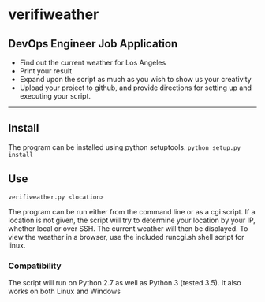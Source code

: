 # verifiweather #

## DevOps Engineer Job Application ##

* Find out the current weather for Los Angeles
* Print your result
* Expand upon the script as much as you wish to show us your creativity
* Upload your project to github, and provide directions for setting up and executing your script.

---
## Install #
The program can be installed using python setuptools.
```python setup.py install```

## Use ##
```verifiweather.py <location>```

The program can be run either from the command line or as a cgi script.  If a location is not given, the script will
try to determine your location by your IP, whether local or over SSH.  The current weather will then be displayed.
To view the weather in a browser, use the included runcgi.sh shell script for linux.

### Compatibility ###
The script will run on Python 2.7 as well as Python 3 (tested 3.5).  It also works on both Linux and Windows
